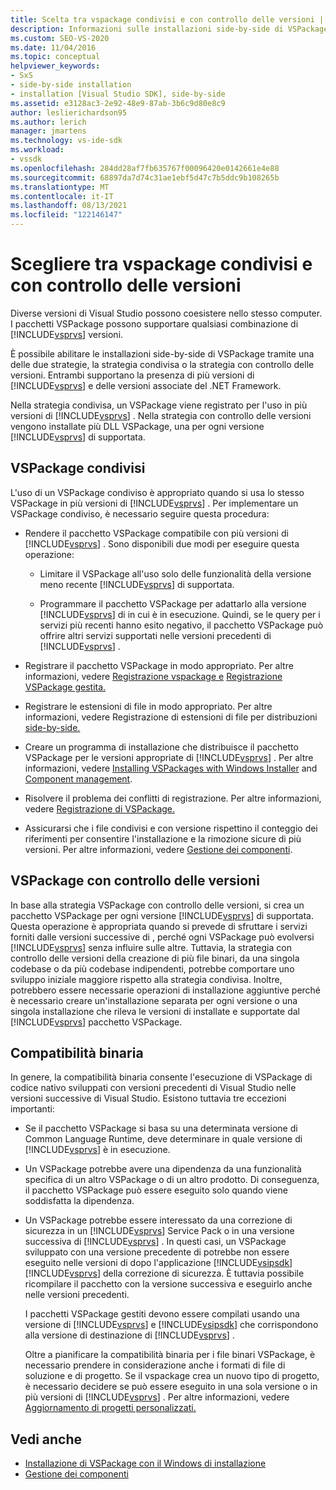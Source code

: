```yaml
---
title: Scelta tra vspackage condivisi e con controllo delle versioni | Microsoft Docs
description: Informazioni sulle installazioni side-by-side di VSPackage tramite strategie condivise o con controllo delle versioni, con più versioni di Visual Studio e del .NET Framework.
ms.custom: SEO-VS-2020
ms.date: 11/04/2016
ms.topic: conceptual
helpviewer_keywords:
- SxS
- side-by-side installation
- installation [Visual Studio SDK], side-by-side
ms.assetid: e3128ac3-2e92-48e9-87ab-3b6c9d80e8c9
author: leslierichardson95
ms.author: lerich
manager: jmartens
ms.technology: vs-ide-sdk
ms.workload:
- vssdk
ms.openlocfilehash: 284dd28af7fb635767f00096420e0142661e4e88
ms.sourcegitcommit: 68897da7d74c31ae1ebf5d47c7b5ddc9b108265b
ms.translationtype: MT
ms.contentlocale: it-IT
ms.lasthandoff: 08/13/2021
ms.locfileid: "122146147"
---
```

# <a name="choose-between-shared-and-versioned-vspackages"></a>Scegliere tra vspackage condivisi e con controllo delle versioni
Diverse versioni di Visual Studio possono coesistere nello stesso computer. I pacchetti VSPackage possono supportare qualsiasi combinazione di [!INCLUDE[vsprvs](../code-quality/includes/vsprvs_md.md)] versioni.

 È possibile abilitare le installazioni side-by-side di VSPackage tramite una delle due strategie, la strategia condivisa o la strategia con controllo delle versioni. Entrambi supportano la presenza di più versioni di [!INCLUDE[vsprvs](../code-quality/includes/vsprvs_md.md)] e delle versioni associate del .NET Framework.

 Nella strategia condivisa, un VSPackage viene registrato per l'uso in più versioni di [!INCLUDE[vsprvs](../code-quality/includes/vsprvs_md.md)] . Nella strategia con controllo delle versioni vengono installate più DLL VSPackage, una per ogni versione [!INCLUDE[vsprvs](../code-quality/includes/vsprvs_md.md)] di supportata.

## <a name="shared-vspackages"></a>VSPackage condivisi
 L'uso di un VSPackage condiviso è appropriato quando si usa lo stesso VSPackage in più versioni di [!INCLUDE[vsprvs](../code-quality/includes/vsprvs_md.md)] . Per implementare un VSPackage condiviso, è necessario seguire questa procedura:

- Rendere il pacchetto VSPackage compatibile con più versioni di [!INCLUDE[vsprvs](../code-quality/includes/vsprvs_md.md)] . Sono disponibili due modi per eseguire questa operazione:

  - Limitare il VSPackage all'uso solo delle funzionalità della versione meno recente [!INCLUDE[vsprvs](../code-quality/includes/vsprvs_md.md)] di supportata.

  - Programmare il pacchetto VSPackage per adattarlo alla versione [!INCLUDE[vsprvs](../code-quality/includes/vsprvs_md.md)] di in cui è in esecuzione. Quindi, se le query per i servizi più recenti hanno esito negativo, il pacchetto VSPackage può offrire altri servizi supportati nelle versioni precedenti di [!INCLUDE[vsprvs](../code-quality/includes/vsprvs_md.md)] .

- Registrare il pacchetto VSPackage in modo appropriato. Per altre informazioni, vedere [Registrazione vspackage e](../extensibility/internals/vspackage-registration.md) [Registrazione VSPackage gestita.](/previous-versions/bb166783(v=vs.100))

- Registrare le estensioni di file in modo appropriato. Per altre informazioni, vedere Registrazione di estensioni di file per distribuzioni [side-by-side.](../extensibility/registering-file-name-extensions-for-side-by-side-deployments.md)

- Creare un programma di installazione che distribuisce il pacchetto VSPackage per le versioni appropriate di [!INCLUDE[vsprvs](../code-quality/includes/vsprvs_md.md)] . Per altre informazioni, vedere [Installing VSPackages with Windows Installer](../extensibility/internals/installing-vspackages-with-windows-installer.md) and [Component management](../extensibility/internals/component-management.md).

- Risolvere il problema dei conflitti di registrazione. Per altre informazioni, vedere [Registrazione di VSPackage.](../extensibility/internals/vspackage-registration.md)

- Assicurarsi che i file condivisi e con versione rispettino il conteggio dei riferimenti per consentire l'installazione e la rimozione sicure di più versioni. Per altre informazioni, vedere [Gestione dei componenti](../extensibility/internals/component-management.md).

## <a name="versioned-vspackages"></a>VSPackage con controllo delle versioni
 In base alla strategia VSPackage con controllo delle versioni, si crea un pacchetto VSPackage per ogni versione [!INCLUDE[vsprvs](../code-quality/includes/vsprvs_md.md)] di supportata. Questa operazione è appropriata quando si prevede di sfruttare i servizi forniti dalle versioni successive di , perché ogni VSPackage può evolversi [!INCLUDE[vsprvs](../code-quality/includes/vsprvs_md.md)] senza influire sulle altre. Tuttavia, la strategia con controllo delle versioni della creazione di più file binari, da una singola codebase o da più codebase indipendenti, potrebbe comportare uno sviluppo iniziale maggiore rispetto alla strategia condivisa. Inoltre, potrebbero essere necessarie operazioni di installazione aggiuntive perché è necessario creare un'installazione separata per ogni versione o una singola installazione che rileva le versioni di installate e supportate dal [!INCLUDE[vsprvs](../code-quality/includes/vsprvs_md.md)] pacchetto VSPackage.

## <a name="binary-compatibility"></a>Compatibilità binaria
 In genere, la compatibilità binaria consente l'esecuzione di VSPackage di codice nativo sviluppati con versioni precedenti di Visual Studio nelle versioni successive di Visual Studio. Esistono tuttavia tre eccezioni importanti:

- Se il pacchetto VSPackage si basa su una determinata versione di Common Language Runtime, deve determinare in quale versione di [!INCLUDE[vsprvs](../code-quality/includes/vsprvs_md.md)] è in esecuzione.

- Un VSPackage potrebbe avere una dipendenza da una funzionalità specifica di un altro VSPackage o di un altro prodotto. Di conseguenza, il pacchetto VSPackage può essere eseguito solo quando viene soddisfatta la dipendenza.

- Un VSPackage potrebbe essere interessato da una correzione di sicurezza in un [!INCLUDE[vsprvs](../code-quality/includes/vsprvs_md.md)] Service Pack o in una versione successiva di [!INCLUDE[vsprvs](../code-quality/includes/vsprvs_md.md)] . In questi casi, un VSPackage sviluppato con una versione precedente di potrebbe non essere eseguito nelle versioni di dopo l'applicazione [!INCLUDE[vsipsdk](../extensibility/includes/vsipsdk_md.md)] [!INCLUDE[vsprvs](../code-quality/includes/vsprvs_md.md)] della correzione di sicurezza. È tuttavia possibile ricompilare il pacchetto con la versione successiva e eseguirlo anche nelle versioni precedenti.

  I pacchetti VSPackage gestiti devono essere compilati usando una versione di [!INCLUDE[vsprvs](../code-quality/includes/vsprvs_md.md)] e [!INCLUDE[vsipsdk](../extensibility/includes/vsipsdk_md.md)] che corrispondono alla versione di destinazione di [!INCLUDE[vsprvs](../code-quality/includes/vsprvs_md.md)] .

  Oltre a pianificare la compatibilità binaria per i file binari VSPackage, è necessario prendere in considerazione anche i formati di file di soluzione e di progetto. Se il vspackage crea un nuovo tipo di progetto, è necessario decidere se può essere eseguito in una sola versione o in più versioni di [!INCLUDE[vsprvs](../code-quality/includes/vsprvs_md.md)] . Per altre informazioni, vedere [Aggiornamento di progetti personalizzati.](../extensibility/internals/upgrading-projects.md#upgrading-custom-projects)

## <a name="see-also"></a>Vedi anche
- [Installazione di VSPackage con il Windows di installazione](../extensibility/internals/installing-vspackages-with-windows-installer.md)
- [Gestione dei componenti](../extensibility/internals/component-management.md)